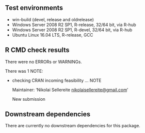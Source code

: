 ## Test environments
* win-build (devel, release and oldrelease)
* Windows Server 2008 R2 SP1, R-release, 32/64 bit, via R-hub
* Windows Server 2008 R2 SP1, R-devel, 32/64 bit, via R-hub
* Ubuntu Linux 16.04 LTS, R-release, GCC

## R CMD check results

There were no ERRORs or WARNINGs.

There was 1 NOTE:

* checking CRAN incoming feasibility ... NOTE

  Maintainer: ‘Nikolai Sellereite <nikolaisellereite@gmail.com>’

  New submission

## Downstream dependencies
There are currently no downstream dependencies for this package.
